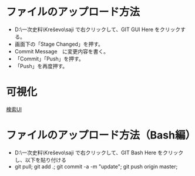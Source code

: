﻿# ファイルのアップロード方法
- D:\一次史料\Kreševo\saji で右クリックして、GIT GUI Here をクリックする。
- 画面下の「Stage Changed」を押す。
- Commit Message　に変更内容を書く。
- 「Commit」「Push」を押す。
- 「Push」を再度押す。

# 可視化
[検索UI](https://nakamura196.github.io/min3/#/?u=https://nakamura196.github.io/saji/data/data.json&config=https://nakamura196.github.io/saji/data/config.json)

# ファイルのアップロード方法（Bash編）
- D:\一次史料\Kreševo\saji で右クリックして、GIT Bash Here をクリックし、以下を貼り付ける
- git pull; git add .; git commit -a -m "update"; git push origin master;